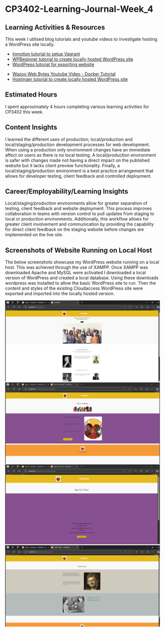 # CP3402-Learning-Journal-Week_4

## Learning Activities & Resources
This week I utilised blog tutorials and youtube videos to investigate hosting a WordPress site locally. 

- [Inmotion tutorial to setup Vagrant](https://www.inmotionhosting.com/support/website/website-design/how-to-create-a-local-dev-server-with-vagrant/)
- [WPBeginner tutorial to create locally hosted WordPress site](https://www.youtube.com/watch?v=gEceSAJI_3s)   
- [WordPress tutorial for exporting website](https://wordpress.com/support/export/)
* [Wazoo Web Bytes Youtube Video - Docker Tutorial](https://www.youtube.com/watch?v=gEceSAJI_3s)
* [Hostinger tutorial to create locally hosted WordPress site](https://www.hostinger.com/tutorials/wordpress-localhost)

## Estimated Hours
I spent approximately 4 hours completing various learning activities for CP3402 this week. 

## Content Insights
I learned the different uses of production; local/production and local/staging/production development processes for web development. When using a production only environment changes have an immediate affect on users as there is no local testing. A local/production environment is safer with changes made not having a direct impact on the published website but it lacks client preview functionality. Finally, a local/staging/production environment is a best practice arrangement that allows for developer testing, client feedback and controlled deployment. 

## Career/Employability/Learning Insights
Local/staging/production environments allow for greater separation of testing, client feedback and website deployment. This process improves collaboration in teams with version control to pull updates from staging to local or production environments. Additionally, this workflow allows for greater client involvement and communication by providing the capability for direct client feedback on the staging website before changes are implemented on the live site.

## Screenshots of Website Running on Local Host
The below screenshots showcase my WordPress website running on a local host. This was achieved through the use of XAMPP. Once XAMPP was downloaded Apache and MySQL were activated I downloaded a local version of WordPress and created a local database. Using these downloads wordpress was installed to allow the basic WordPress site to run. Then the content and styles of the existing Cloudaccess WordPress site were exported and imported into the locally hosted version. 

![VisAbility Home Page Running on Local Host](image.png)
![VisAbility About Us Page Running on Local Host](image-1.png)
![VisAbility Sign Up Page Running on Local Host](image-2.png)
![VisAbility Edith Clarke Page Running on Local Host](image-3.png)